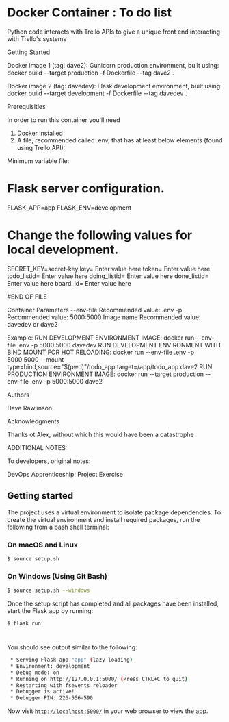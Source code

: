 # Docker Container :  To do list
Python code interacts with Trello APIs to give a unique front end interacting with Trello's systems

Getting Started

Docker image 1 (tag:  dave2): 
Gunicorn production environment, built using:
docker build --target production -f Dockerfile --tag dave2 .

Docker image 2 (tag:  davedev):
Flask development environment, built using:
docker build --target development -f Dockerfile --tag davedev .

Prerequisities

In order to run this container you'll need 
1) Docker installed
2) A file, recommended called .env, that has at least below elements (found using Trello API):

Minimum variable file:
# Flask server configuration.
FLASK_APP=app
FLASK_ENV=development

# Change the following values for local development.
SECRET_KEY=secret-key
key=   Enter value here
token= Enter value here
todo_listid= Enter value here
doing_listid= Enter value here
done_listid= Enter value here
board_id= Enter value here

#END OF FILE

Container Parameters
--env-file                   Recommended value:       .env 
-p                           Recommended value:       5000:5000
Image name                   Recommended value:       davedev or dave2

Example:
RUN DEVELOPMENT ENVIRONMENT IMAGE:
docker run --env-file .env -p 5000:5000 davedev
RUN DEVELOPMENT ENVIRONMENT WITH BIND MOUNT FOR HOT RELOADING:
docker run --env-file .env -p 5000:5000 --mount type=bind,source="$(pwd)"/todo_app,target=/app/todo_app dave2
RUN PRODUCTION ENVIRONMENT IMAGE:
docker run --target production --env-file .env -p 5000:5000 dave2


Authors

Dave Rawlinson

Acknowledgments

Thanks ot Alex, without which this would have been a catastrophe

ADDITIONAL NOTES:

To developers, original notes:

DevOps Apprenticeship: Project Exercise

## Getting started

The project uses a virtual environment to isolate package dependencies. To create the virtual environment and install required packages, run the following from a bash shell terminal:

### On macOS and Linux
```bash
$ source setup.sh
```
### On Windows (Using Git Bash)
```bash
$ source setup.sh --windows
```

Once the setup script has completed and all packages have been installed, start the Flask app by running:
```bash
$ flask run
```
#
You should see output similar to the following:
```bash
 * Serving Flask app "app" (lazy loading)
 * Environment: development
 * Debug mode: on
 * Running on http://127.0.0.1:5000/ (Press CTRL+C to quit)
 * Restarting with fsevents reloader
 * Debugger is active!
 * Debugger PIN: 226-556-590
```
Now visit [`http://localhost:5000/`](http://localhost:5000/) in your web browser to view the app.
